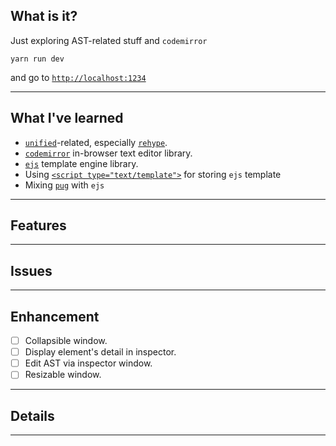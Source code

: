 ## What is it?

Just exploring AST-related stuff and `codemirror`

```
yarn run dev
```

and go to [`http://localhost:1234`](http://localhost:1234)

---

## What I've learned

- [`unified`](https://github.com/unifiedjs/unified)-related, especially [`rehype`](https://github.com/rehypejs/rehype).
- [`codemirror`](https://github.com/codemirror/CodeMirror) in-browser text editor library.
- [`ejs`](https://github.com/mde/ejs) template engine library.
- Using [`<script type="text/template">`](https://stackoverflow.com/questions/4912586/explanation-of-script-type-text-template-script) for storing `ejs` template
- Mixing [`pug`](https://github.com/pugjs/pug) with `ejs`

---

## Features

---

## Issues

---

## Enhancement

- [ ] Collapsible window.
- [ ] Display element's detail in inspector.
- [ ] Edit AST via inspector window.
- [ ] Resizable window.

---

## Details

---
